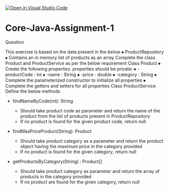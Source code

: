 [![Open in Visual Studio Code](https://classroom.github.com/assets/open-in-vscode-c66648af7eb3fe8bc4f294546bfd86ef473780cde1dea487d3c4ff354943c9ae.svg)](https://classroom.github.com/online_ide?assignment_repo_id=7980549&assignment_repo_type=AssignmentRepo)
# Core-Java-Assignment-1

Question 

This exercise is based on the data present in the below
⦁ ProductRepository
⦁ Contains an in memory list of products as an array
Complete the class Product and ProductService as per the below requirement
Class Product
⦁ Create the following properties. properties should be private:
⦁ -productCode : int
⦁   -name        : String
⦁   -price       : double
⦁   -category    : String
⦁ Complete the parameterized constructor to initialize all properties
⦁ Complete the getters and setters for all properties
Class ProductService
Define the below methods
+ findNameByCode(int): String
    - Should take product code as parameter and return the name of the product from the list of products present in ProductRepository
    - If no product is found for the given product code, return null

+ findMaxPriceProduct(String): Product
    - Should take product category as a parameter and return the product object having the maximum price in the category provided
    - If no product is found for the given category, return null

+ getProductsByCategory(String) : Product[]
    - Should take product category as parameter and return the array of products in the category provided
    - If no product are found for the given category, return null
